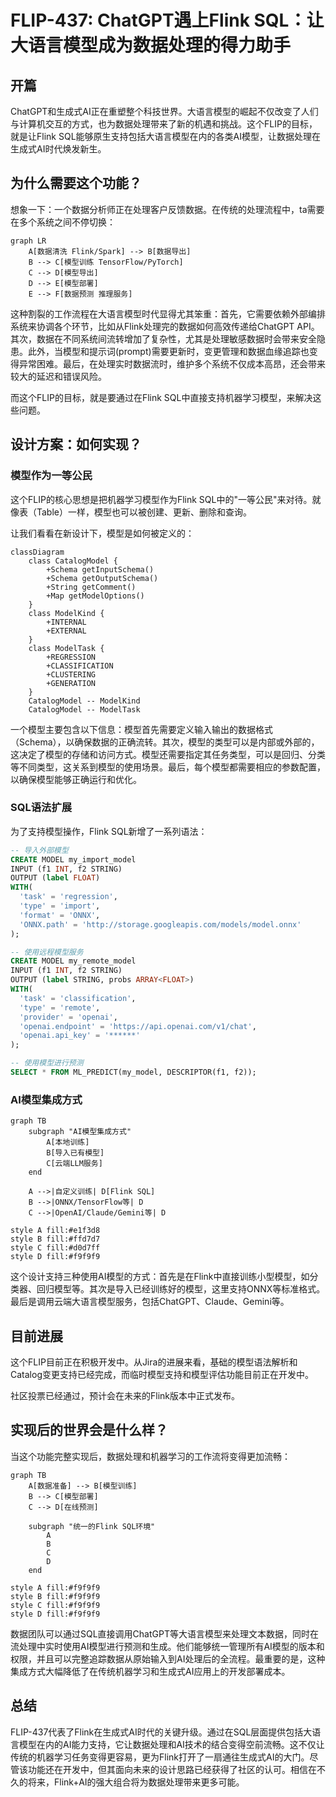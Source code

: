 # FLIP-437: ChatGPT遇上Flink SQL：让大语言模型成为数据处理的得力助手

## 开篇

ChatGPT和生成式AI正在重塑整个科技世界。大语言模型的崛起不仅改变了人们与计算机交互的方式，也为数据处理带来了新的机遇和挑战。这个FLIP的目标，就是让Flink SQL能够原生支持包括大语言模型在内的各类AI模型，让数据处理在生成式AI时代焕发新生。

## 为什么需要这个功能？

想象一下：一个数据分析师正在处理客户反馈数据。在传统的处理流程中，ta需要在多个系统之间不停切换：

```mermaid
graph LR
    A[数据清洗 Flink/Spark] --> B[数据导出]
    B --> C[模型训练 TensorFlow/PyTorch]
    C --> D[模型导出]
    D --> E[模型部署]
    E --> F[数据预测 推理服务]
```

这种割裂的工作流程在大语言模型时代显得尤其笨重：首先，它需要依赖外部编排系统来协调各个环节，比如从Flink处理完的数据如何高效传递给ChatGPT API。其次，数据在不同系统间流转增加了复杂性，尤其是处理敏感数据时会带来安全隐患。此外，当模型和提示词(prompt)需要更新时，变更管理和数据血缘追踪也变得异常困难。最后，在处理实时数据流时，维护多个系统不仅成本高昂，还会带来较大的延迟和错误风险。

而这个FLIP的目标，就是要通过在Flink SQL中直接支持机器学习模型，来解决这些问题。

## 设计方案：如何实现？

### 模型作为一等公民

这个FLIP的核心思想是把机器学习模型作为Flink SQL中的"一等公民"来对待。就像表（Table）一样，模型也可以被创建、更新、删除和查询。

让我们看看在新设计下，模型是如何被定义的：

```mermaid
classDiagram
    class CatalogModel {
        +Schema getInputSchema()
        +Schema getOutputSchema()
        +String getComment()
        +Map getModelOptions()
    }
    class ModelKind {
        +INTERNAL
        +EXTERNAL
    }
    class ModelTask {
        +REGRESSION
        +CLASSIFICATION
        +CLUSTERING
        +GENERATION
    }
    CatalogModel -- ModelKind
    CatalogModel -- ModelTask
```

一个模型主要包含以下信息：模型首先需要定义输入输出的数据格式（Schema），以确保数据的正确流转。其次，模型的类型可以是内部或外部的，这决定了模型的存储和访问方式。模型还需要指定其任务类型，可以是回归、分类等不同类型，这关系到模型的使用场景。最后，每个模型都需要相应的参数配置，以确保模型能够正确运行和优化。

### SQL语法扩展

为了支持模型操作，Flink SQL新增了一系列语法：

```sql
-- 导入外部模型
CREATE MODEL my_import_model
INPUT (f1 INT, f2 STRING)
OUTPUT (label FLOAT)
WITH(
  'task' = 'regression',
  'type' = 'import',
  'format' = 'ONNX',
  'ONNX.path' = 'http://storage.googleapis.com/models/model.onnx'
);

-- 使用远程模型服务
CREATE MODEL my_remote_model
INPUT (f1 INT, f2 STRING)
OUTPUT (label STRING, probs ARRAY<FLOAT>)
WITH(
  'task' = 'classification',
  'type' = 'remote',
  'provider' = 'openai',
  'openai.endpoint' = 'https://api.openai.com/v1/chat',
  'openai.api_key' = '******'
);

-- 使用模型进行预测
SELECT * FROM ML_PREDICT(my_model, DESCRIPTOR(f1, f2));
```

### AI模型集成方式

```mermaid
graph TB
    subgraph "AI模型集成方式"
        A[本地训练] 
        B[导入已有模型]
        C[云端LLM服务]
    end
    
    A -->|自定义训练| D[Flink SQL]
    B -->|ONNX/TensorFlow等| D
    C -->|OpenAI/Claude/Gemini等| D

style A fill:#e1f3d8
style B fill:#ffd7d7
style C fill:#d0d7ff
style D fill:#f9f9f9
```

这个设计支持三种使用AI模型的方式：首先是在Flink中直接训练小型模型，如分类器、回归模型等。其次是导入已经训练好的模型，这里支持ONNX等标准格式。最后是调用云端大语言模型服务，包括ChatGPT、Claude、Gemini等。

## 目前进展

这个FLIP目前正在积极开发中。从Jira的进展来看，基础的模型语法解析和Catalog变更支持已经完成，而临时模型支持和模型评估功能目前正在开发中。

社区投票已经通过，预计会在未来的Flink版本中正式发布。

## 实现后的世界会是什么样？

当这个功能完整实现后，数据处理和机器学习的工作流将变得更加流畅：

```mermaid
graph TB
    A[数据准备] --> B[模型训练]
    B --> C[模型部署]
    C --> D[在线预测]
    
    subgraph "统一的Flink SQL环境"
        A
        B
        C
        D
    end
    
style A fill:#f9f9f9
style B fill:#f9f9f9
style C fill:#f9f9f9
style D fill:#f9f9f9
```

数据团队可以通过SQL直接调用ChatGPT等大语言模型来处理文本数据，同时在流处理中实时使用AI模型进行预测和生成。他们能够统一管理所有AI模型的版本和权限，并且可以完整追踪数据从原始输入到AI处理后的全流程。最重要的是，这种集成方式大幅降低了在传统机器学习和生成式AI应用上的开发部署成本。

## 总结

FLIP-437代表了Flink在生成式AI时代的关键升级。通过在SQL层面提供包括大语言模型在内的AI能力支持，它让数据处理和AI技术的结合变得空前流畅。这不仅让传统的机器学习任务变得更容易，更为Flink打开了一扇通往生成式AI的大门。尽管该功能还在开发中，但其面向未来的设计思路已经获得了社区的认可。相信在不久的将来，Flink+AI的强大组合将为数据处理带来更多可能。
